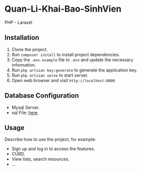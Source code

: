 # Quan-Li-Khai-Bao-SinhVien
PHP - Laravel

## Installation

1. Clone the project.
2. Run `composer install` to install project dependencies.
3. Copy the `.env.example` file to `.env` and update the necessary information.
4. Run `php artisan key:generate` to generate the application key.
5. Run `php artisan serve` to start server.
6. Open web browser and visit `http://localhost:8000`

## Database Configuration

- Mysql Server.
- sql File: [here](https://github.com/M1nhHoang/Quan-Li-Khai-Bao-SinhVien/blob/master/quanLiKhaiBaoSinhVien.sql).

## Usage

Describe how to use the project, for example:

- Sign up and log in to access the features.
- CURD.
- View lists, search resources.
- ...
